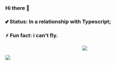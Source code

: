 ### Hi there 👋
### :two_hearts: Status: In a relationship with Typescript;
### ⚡ Fun fact: i can't fly.
<!--
**raibm/raibm** is a ✨ _special_ ✨ repository because its `README.md` (this file) appears on your GitHub profile.

Here are some ideas to get you started:

- 🔭 I’m currently working on ...
- 🌱 I’m currently learning ...
- 👯 I’m looking to collaborate on ...
- 🤔 I’m looking for help with ...
- 💬 Ask me about ...
- 📫 How to reach me: ...
- 😄 Pronouns: ...
### :two_hearts: Status: In a relationship with Typescript;
### ⚡ Fun fact: i can't fly.
-->

<p align="center">
<a><img src="https://github-readme-stats.vercel.app/api?username=raibm&show_icons=true&theme=graywhite" /></a>
</p>
  <img src='https://i.pinimg.com/originals/74/36/d8/7436d8afab47dc4058bdcdac9ef4ff24.gif' />
